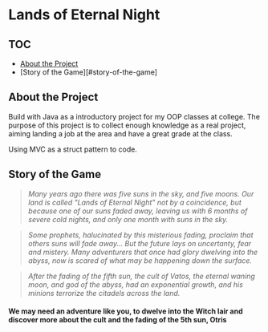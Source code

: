 # Lands of Eternal Night

## TOC

- [About the Project](#about-the-project)
- [Story of the Game][#story-of-the-game]

## About the Project

Build with Java as a introductory project for my OOP classes at college. The purpose of this project is to collect enough knowledge as a real project, aiming landing a job at the area and have a great grade at the class.

Using MVC as a struct pattern to code.

## Story of the Game

> _Many years ago there was five suns in the sky, and five moons. Our land is called "Lands of Eternal Night" not by a coincidence, but because one of our suns faded away, leaving us with 6 months of severe cold nights, and only one month with suns in the sky._

> _Some prophets, halucinated by this misterious fading, proclaim that others suns will fade away... But the future lays on uncertanty, fear and mistery. Many adventurers that once had glory dwelving into the abyss, now is scared of what may be happening down the surface._

> _After the fading of the fifth sun, the cult of Vatos, the eternal waning moon, and god of the abyss, had an exponential growth, and his minions terrorize the citadels across the land._

#### We may need an adventure like you, to dwelve into the Witch lair and discover more about the cult and the fading of the 5th sun, Otris
